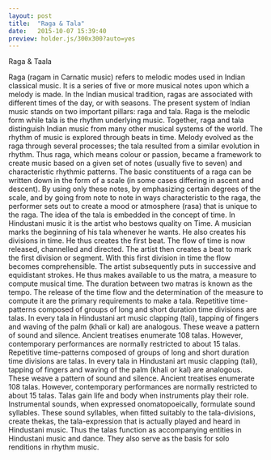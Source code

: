 ```yaml
---
layout: post
title:  "Raga & Tala"
date:   2015-10-07 15:39:40
preview: holder.js/300x300?auto=yes
---
```


<!--![Picture 1](holder.js/800x600?auto=yes)-->

Raga & Taala

Raga (ragam in Carnatic music) refers to melodic modes used in Indian classical music. It is a series of five or more musical notes upon which a melody is made. In the Indian musical tradition, ragas are associated with different times of the day, or with seasons.
The present system of Indian music stands on two important pillars: raga and tala. Raga is the melodic form while tala is the rhythm underlying music. Together, raga and tala distinguish Indian music from many other musical systems of the world. The rhythm of music is explored through beats in time. Melody evolved as the raga through several processes; the tala resulted from a similar evolution in rhythm.
Thus raga, which means colour or passion, became a framework to create music based on a given set of notes (usually five to seven) and characteristic rhythmic patterns. The basic constituents of a raga can be written down in the form of a scale (in some cases differing in ascent and descent). By using only these notes, by emphasizing certain degrees of the scale, and by going from note to note in ways characteristic to the raga, the performer sets out to create a mood or atmosphere (rasa) that is unique to the raga.
The idea of the tala is embedded in the concept of time. In Hindustani music it is the artist who bestows quality on Time. A musician marks the beginning of his tala whenever he wants. He also creates his divisions in time. He thus creates the first beat. The flow of time is now released, channelled and directed. The artist then creates a beat to mark the first division or segment. With this first division in time the flow becomes comprehensible. The artist subsequently puts in successive and equidistant strokes. He thus makes available to us the matra, a measure to compute musical time. The duration between two matras is known as the tempo. The release of the time flow and the determination of the measure to compute it are the primary requirements to make a tala.
Repetitive time-patterns composed of groups of long and short duration time divisions are talas. In every tala in Hindustani art music clapping (tali), tapping of fingers and waving of the palm (khali or kal) are analogous. These weave a pattern of sound and silence. Ancient treatises enumerate 108 talas. However, contemporary performances are normally restricted to about 15 talas.
Repetitive time-patterns composed of groups of long and short duration time divisions are talas. In every tala in Hindustani art music clapping (tali), tapping of fingers and waving of the palm (khali or kal) are analogous. These weave a pattern of sound and silence. Ancient treatises enumerate 108 talas. However, contemporary performances are normally restricted to about 15 talas.
Talas gain life and body when instruments play their role. Instrumental sounds, when expressed onomatopoeically, formulate sound syllables. These sound syllables, when fitted suitably to the tala-divisions, create thekas, the tala-expression that is actually played and heard in Hindustani music.
Thus the talas function as accompanying entities in Hindustani music and dance. They also serve as the basis for solo renditions in rhythm music.
